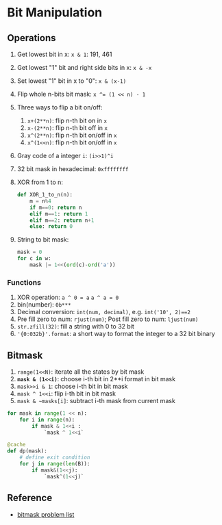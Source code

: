 # Bit Manipulation

## Operations

1. Get lowest bit in x: `x & 1`: 191, 461
2. Get lowest "1" bit and right side bits in x: `x & -x`
3. Set lowest "1" bit in x to "0": `x & (x-1)`
4. Flip whole n-bits bit mask: `x ^= (1 << n) - 1`
5. Three ways to flip a bit on/off:
   1. `x+(2**n)`: flip n-th bit on in `x`
   2. `x-(2**n)`: flip n-th bit off in `x`
   3. `x^(2**n)`: flip n-th bit on/off in `x`
   4. `x^(1<<n)`: flip n-th bit on/off in `x`
6. Gray code of a integer `i`: `(i>>1)^i`
7. 32 bit mask in hexadecimal: `0xffffffff`
8. XOR from 1 to n:

    ``` py
    def XOR_1_to_n(n):
        m = n%4
        if m==0: return n
        elif m==1: return 1
        elif m==2: return n+1
        else: return 0
    ```

9. String to bit mask:

    ``` py
    mask = 0
    for c in w:
        mask |= 1<<(ord(c)-ord('a'))
    ```

### Functions

1. XOR operation: `a ^ 0 = a`  `a ^ a = 0`
2. bin(number): `0b***`
3. Decimal conversion: `int(num, decimal)`, e.g. `int('10', 2)==2`
4. Pre fill zero to num: `rjust(num)`; Post fill zero to num: `ljust(num)`
5. `str.zfill(32)`: fill a string with 0 to 32 bit
6. `'{0:032b}'.format`: a short way to format the integer to a 32 bit binary

## Bitmask

1. `range(1<<N)`: iterate all the states by bit mask
2. **`mask & (1<<i)`**: choose i-th bit in 2**i format in bit mask
3. `mask>>i & 1`: choose i-th bit in bit mask
4. `mask ^ 1<<i`: flip i-th bit in bit mask
5. `mask & ~masks[i]`: subtract i-th mask from current mask

``` py
for mask in range(1 << n): 
    for i in range(n):
        if mask & 1<<i :
            `mask ^ 1<<i`

@cache
def dp(mask):
    # define exit condition
    for j in range(len(B)):
        if mask&(1<<j):
            `mask^(1<<j)`
```

## Reference

- [bitmask problem list](https://leetcode.com/discuss/general-discussion/1125779/Dynamic-programming-on-subsets-with-examples-explained)
